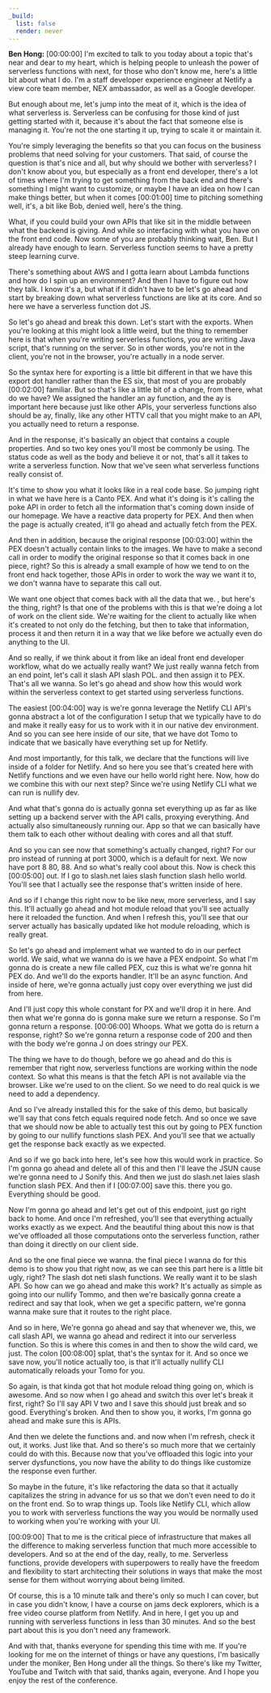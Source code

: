 ```yaml
---
_build:
  list: false
  render: never
---
```


**Ben Hong:** [00:00:00] I'm excited to talk to you today about a topic that's near and dear to my heart, which is helping people to unleash the power of serverless functions with next, for those who don't know me, here's a little bit about what I do. I'm a staff developer experience engineer at Netlify a view core team member, NEX ambassador, as well as a Google developer.

But enough about me, let's jump into the meat of it, which is the idea of what serverless is. Serverless can be confusing for those kind of just getting started with it, because it's about the fact that someone else is managing it. You're not the one starting it up, trying to scale it or maintain it.

You're simply leveraging the benefits so that you can focus on the business problems that need solving for your customers. That said, of course the question is that's nice and all, but why should we bother with serverless? I don't know about you, but especially as a front end developer, there's a lot of times where I'm trying to get something from the back end and there's something I might want to customize, or maybe I have an idea on how I can make things better, but when it comes [00:01:00] time to pitching something well, it's, a bit like Bob, denied well, here's the thing.

What, if you could build your own APIs that like sit in the middle between what the backend is giving. And while so interfacing with what you have on the front end code. Now some of you are probably thinking wait, Ben. But I already have enough to learn. Serverless function seems to have a pretty steep learning curve.

There's something about AWS and I gotta learn about Lambda functions and how do I spin up an environment? And then I have to figure out how they talk. I know it's a, but what if it didn't have to be let's go ahead and start by breaking down what serverless functions are like at its core. And so here we have a serverless function dot JS.

So let's go ahead and break this down. Let's start with the exports. When you're looking at this might look a little weird, but the thing to remember here is that when you're writing serverless functions, you are writing Java script, that's running on the server. So in other words, you're not in the client, you're not in the browser, you're actually in a node server.

So the syntax here for exporting is a little bit different in that we have this export dot handler rather than the ES six, that most of you are probably [00:02:00] familiar. But so that's like a little bit of a change, from there, what do we have? We assigned the handler an ay function, and the ay is important here because just like other APIs, your serverless functions also should be ay, finally, like any other HTTV call that you might make to an API, you actually need to return a response.

And in the response, it's basically an object that contains a couple properties. And so two key ones you'll most be commonly be using. The status code as well as the body and believe it or not, that's all it takes to write a serverless function. Now that we've seen what serverless functions really consist of.

It's time to show you what it looks like in a real code base. So jumping right in what we have here is a Canto PEX. And what it's doing is it's calling the poke API in order to fetch all the information that's coming down inside of our homepage. We have a reactive data property for PEX. And then when the page is actually created, it'll go ahead and actually fetch from the PEX.

And then in addition, because the original response [00:03:00] within the PEX doesn't actually contain links to the images. We have to make a second call in order to modify the original response so that it comes back in one piece, right? So this is already a small example of how we tend to on the front end hack together, those APIs in order to work the way we want it to, we don't wanna have to separate this call out.

We want one object that comes back with all the data that we. , but here's the thing, right? Is that one of the problems with this is that we're doing a lot of work on the client side. We're waiting for the client to actually like when it's created to not only do the fetching, but then to take that information, process it and then return it in a way that we like before we actually even do anything to the UI.

And so really, if we think about it from like an ideal front end developer workflow, what do we actually really want? We just really wanna fetch from an end point, let's call it slash API slash POL. and then assign it to PEX. That's all we wanna. So let's go ahead and show how this would work within the serverless context to get started using serverless functions.

The easiest [00:04:00] way is we're gonna leverage the Netlify CLI API's gonna abstract a lot of the configuration I setup that we typically have to do and make it really easy for us to work with it in our native dev environment. And so you can see here inside of our site, that we have dot Tomo to indicate that we basically have everything set up for Netlify.

And most importantly, for this talk, we declare that the functions will live inside of a folder for Netlify. And so here you see that's created here with Netlify functions and we even have our hello world right here. Now, how do we combine this with our next step? Since we're using Netlify CLI what we can run is nullify dev.

And what that's gonna do is actually gonna set everything up as far as like setting up a backend server with the API calls, proxying everything. And actually also simultaneously running our. App so that we can basically have them talk to each other without dealing with cores and all that stuff.

And so you can see now that something's actually changed, right? For our pro instead of running at port 3000, which is a default for next. We now have port 8 80, 88. And so what's really cool about this. Now is check this [00:05:00] out. If I go to slash.net laies slash function slash hello world. You'll see that I actually see the response that's written inside of here.

And so if I change this right now to be like new, more serverless, and I say this. It'll actually go ahead and hot module reload that you'll see actually here it reloaded the function. And when I refresh this, you'll see that our server actually has basically updated like hot module reloading, which is really great.

So let's go ahead and implement what we wanted to do in our perfect world. We said, what we wanna do is we have a PEX endpoint. So what I'm gonna do is create a new file called PEX, cuz this is what we're gonna hit PEX do. And we'll do the exports handler. It'll be an async function. And inside of here, we're gonna actually just copy over everything we just did from here.

And I'll just copy this whole constant for PX and we'll drop it in here. And then what we're gonna do is gonna make sure we return a response. So I'm gonna return a response. [00:06:00] Whoops. What we gotta do is return a response, right? So we're gonna return a response code of 200 and then with the body we're gonna J on does stringy our PEX.

The thing we have to do though, before we go ahead and do this is remember that right now, serverless functions are working within the node context. So what this means is that the fetch API is not available via the browser. Like we're used to on the client. So we need to do real quick is we need to add a dependency.

And so I've already installed this for the sake of this demo, but basically we'll say that cons fetch equals required node fetch. And so once we save that we should now be able to actually test this out by going to PEX function by going to our nullify functions slash PEX. And you'll see that we actually get the response back exactly as we expected.

And so if we go back into here, let's see how this would work in practice. So I'm gonna go ahead and delete all of this and then I'll leave the JSUN cause we're gonna need to J Sonify this. And then we just do slash.net laies slash function slash PEX. And then if I [00:07:00] save this. there you go. Everything should be good.

Now I'm gonna go ahead and let's get out of this endpoint, just go right back to home. And once I'm refreshed, you'll see that everything actually works exactly as we expect. And the beautiful thing about this now is that we've offloaded all those computations onto the serverless function, rather than doing it directly on our client side.

And so the one final piece we wanna. the final piece I wanna do for this demo is to show you that right now, as we can see this part here is a little bit ugly, right? The slash dot neti slash functions. We really want it to be slash API. So how can we go ahead and make this work? It's actually as simple as going into our nullify Tommo, and then we're basically gonna create a redirect and say that look, when we get a specific pattern, we're gonna wanna make sure that it routes to the right place.

And so in here, We're gonna go ahead and say that whenever we, this, we call slash API, we wanna go ahead and redirect it into our serverless function. So this is where this comes in and then to show the wild card, we just. The colon [00:08:00] splat, that's the syntax for it. And so once we save now, you'll notice actually too, is that it'll actually nullify CLI automatically reloads your Tomo for you.

So again, is that kinda got that hot module reload thing going on, which is awesome. And so now when I go ahead and switch this over let's break it first, right? So I'll say API V two and I save this should just break and so good. Everything's broken. And then to show you, it works, I'm gonna go ahead and make sure this is APIs.

And then we delete the functions and. and now when I'm refresh, check it out, it works. Just like that. And so there's so much more that we certainly could do with this. Because now that you've offloaded this logic into your server dysfunctions, you now have the ability to do things like customize the response even further.

So maybe in the future, it's like refactoring the data so that it actually capitalizes the string in advance for us so that we don't even need to do it on the front end. So to wrap things up. Tools like Netlify CLI, which allow you to work with serverless functions the way you would be normally used to working when you're working with your UI.

[00:09:00] That to me is the critical piece of infrastructure that makes all the difference to making serverless function that much more accessible to developers. And so at the end of the day, really, to me. Serverless functions, provide developers with superpowers to really have the freedom and flexibility to start architecting their solutions in ways that make the most sense for them without worrying about being limited.

Of course, this is a 10 minute talk and there's only so much I can cover, but in case you didn't know, I have a course on jams deck explorers, which is a free video course platform from Netlify. And in here, I get you up and running with serverless functions in less than 30 minutes. And so the best part about this is you don't need any framework.

And with that, thanks everyone for spending this time with me. If you're looking for me on the internet of things or have any questions, I'm basically under the moniker, Ben Hong under all the things. So there's like my Twitter, YouTube and Twitch with that said, thanks again, everyone. And I hope you enjoy the rest of the conference.
